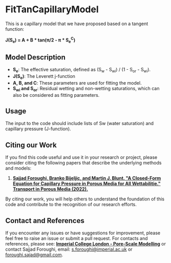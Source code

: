 # FitTanCapillaryModel

This is a capillary model that we have proposed based on a tangent function:

**J(S<sub>e</sub>) = A + B * tan(π/2 - π * S<sub>e</sub><sup>C</sup>)**

## Model Description

- **S<sub>e</sub>**: The effective saturation, defined as (S<sub>w</sub> - S<sub>wi</sub>) / (1 - S<sub>or</sub> - S<sub>wi</sub>).
- **J(S<sub>e</sub>)**: The Leverett j-function 
- **A, B, and C**: These parameters are used for fitting the model.
- **S<sub>wi</sub> and S<sub>or</sub>**: Residual wetting and non-wetting saturations, which can also be considered as fitting parameters.

## Usage

The input to the code should include lists of Sw (water saturation) and capillary pressure (J-function).

## Citing our Work

If you find this code useful and use it in your research or project, please consider citing the following papers that describe the underlying methods and models:


1. [**Sajjad Foroughi, Branko Bijeljic, and Martin J. Blunt. "A Closed-Form Equation for Capillary Pressure in Porous Media for All Wettabilitie." Transport in Porous Media (2022).**](https://doi.org/10.1007/s11242-022-01868-3)



By citing our work, you will help others to understand the foundation of this code and contribute to the recognition of our research efforts.

## Contact and References
If you encounter any issues or have suggestions for improvement, please feel free to raise an issue or submit a pull request. For contacts and references, please see: [**Imperial College London - Pore-Scale Modelling**](https://www.imperial.ac.uk/earth-science/research/research-groups/pore-scale-modelling) or contact Sajjad Foroughi, email: s.foroughi@imperial.ac.uk or foroughi.sajad@gmail.com.
